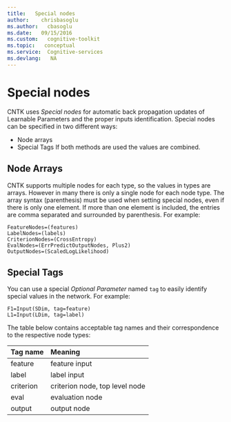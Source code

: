 ```yaml
---
title:   Special nodes
author:    chrisbasoglu
ms.author:   cbasoglu
ms.date:   09/15/2016
ms.custom:   cognitive-toolkit
ms.topic:   conceptual
ms.service:  Cognitive-services
ms.devlang:   NA
---
```


# Special nodes

CNTK uses *Special nodes* for automatic back propagation updates of Learnable Parameters and the proper inputs identification. Special nodes can be specified in two different ways:
* Node arrays
* Special Tags
If both methods are used the values are combined.

## Node Arrays

CNTK supports multiple nodes for each type, so the values in types are arrays. However in many there is only a single node for each node type. The array syntax (parenthesis) must be used when setting special nodes, even if there is only one element. If more than one element is included, the entries are comma separated and surrounded by parenthesis. For example:
```
FeatureNodes=(features)
LabelNodes=(labels)
CriterionNodes=(CrossEntropy)
EvalNodes=(ErrPredictOutputNodes, Plus2)
OutputNodes=(ScaledLogLikelihood)
```

## Special Tags

You can use a special *Optional Parameter* named ```tag``` to easily  identify special values in the network. For example:
```
F1=Input(SDim, tag=feature)
L1=Input(LDim, tag=label)
```

The table below contains acceptable tag names and their correspondence to the respective node types:

|Tag name   |Meaning
|:----------|:-------|
|feature    |feature input
|label      |label input
|criterion  |criterion node, top level node
|eval       |evaluation node
|output     |output node

